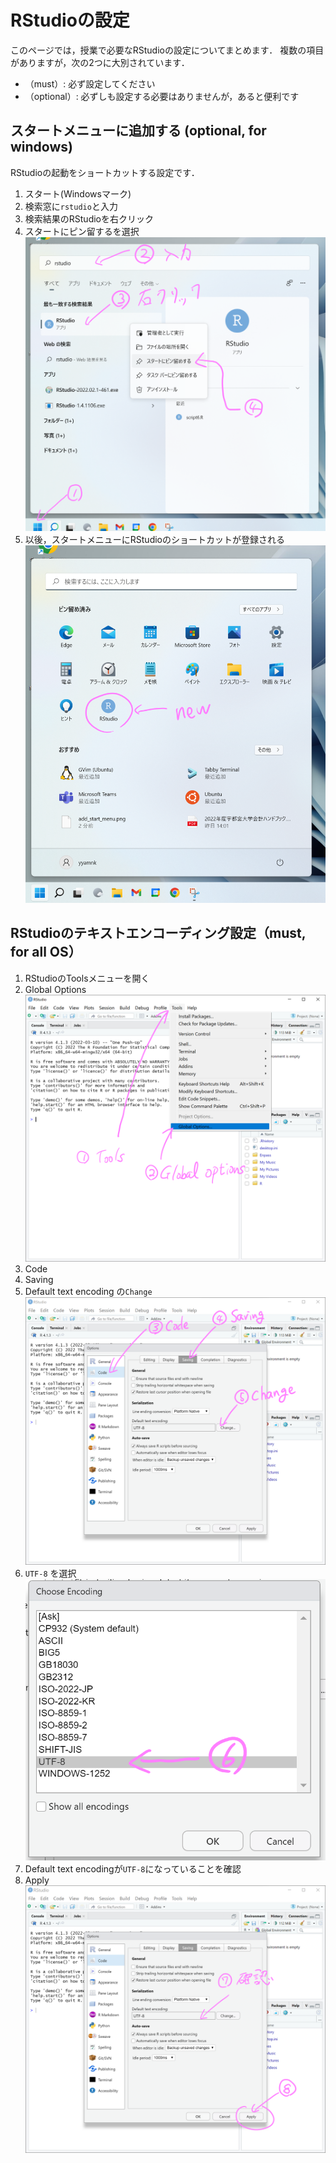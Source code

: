 # RStudioの設定

このページでは，授業で必要なRStudioの設定についてまとめます．
複数の項目がありますが，次の2つに大別されています．
- （must）: 必ず設定してください
- （optional）: 必ずしも設定する必要はありませんが，あると便利です


## スタートメニューに追加する (optional, for windows)

RStudioの起動をショートカットする設定です．

1. スタート(Windowsマーク)
2. 検索窓に`rstudio`と入力
3. 検索結果のRStudioを右クリック
4. スタートにピン留するを選択
    ![](./figs/add_start_menu.png?raw=true)
5. 以後，スタートメニューにRStudioのショートカットが登録される
    ![](./figs/add_start_menu_result.png?raw=true)


## RStudioのテキストエンコーディング設定（must, for all OS）

1. RStudioのToolsメニューを開く
2. Global Options
    ![](./figs/encoding1.png?raw=true)
3. Code
4. Saving
5. Default text encoding の`Change`
    ![](./figs/encoding2.png?raw=true)
6. `UTF-8` を選択
    ![](./figs/encoding3.png?raw=true)
7. Default text encodingが`UTF-8`になっていることを確認
8. Apply
    ![](./figs/encoding4.png?raw=true)

